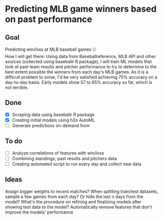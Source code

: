 # Predicting MLB game winners based on past performance

## Goal
Predicting win/loss at MLB baseball games ⚾  
How I will get there:
Using data from Baseballreference, MLB API and other sources (collected using baseballr R package), I will train ML models that look at past team results and pitcher performance to try to determine to the best extent possible the winners from each day's MLB games.
As it is a difficult problem to solve, I'd be very satisfied achieving 75% accuracy on a day-to-day basis. Early models show 57 to 65% accuracy so far, which is not terrible.

## Done  

- [x] Scraping data using baseballr R package  
- [x] Creating initial models using h2o AutoML
- [ ] Generate predictions on-demand from 

## To do

- [ ] Analyze correlations of features with win/loss
- [ ] Combining standings, past results and pitchers data
- [ ] Creating automated script to run every day and collect new data

## Ideas
Assign bigger weights to recent matches?
When splitting train/test datasets, sample a few games from each day? Or hide the last n days from the model?
What's the procedure on refining and finalizing models after showing test data to the model? 
Automatically remove features that don't improve the models' performance 

